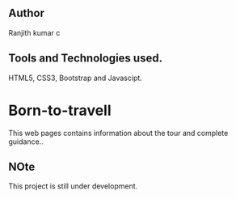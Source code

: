 ## Author
Ranjith kumar c
## Tools and Technologies used.
HTML5, CSS3, Bootstrap and Javascipt.
# Born-to-travell
This web pages contains information about the tour and complete guidance.. 

## NOte 
This project is still under development.
